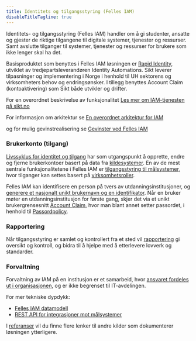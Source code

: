 ```yaml
---
title: Identitets og tilgangsstyring (Felles IAM)
disableTitleTagline: true
---
```


Identitets- og tilgangsstyring (Felles IAM) handler om å gi studenter, ansatte og gjester de riktige tilgangene til digitale systemer, tjenester og ressurser. Samt avslutte tilganger til systemer, tjenester og ressurser for brukere som ikke lenger skal ha det.

Basisproduktet som benyttes i Felles IAM løsningen er [Rapid Identity](./produkt), utviklet av tredjepartsleverandøren Identity Automations. Sikt leverer tilpasninger og implementering i Norge i henhold til UH sektorens og virksomheters behov og endringsønsker. I tillegg benyttes Account Claim (kontoaktivering) som Sikt både utvikler og drifter.

For en overordnet beskrivelse av funksjonalitet [Les mer om IAM-tjenesten på sikt.no](https://sikt.no/tjenester/felles-iam)

For informasjon om arkitektur se [En overordnet arkitektur for IAM](./arkitektur) 

og for mulig gevinstrealisering se [Gevinster ved Felles IAM](./gevinster) 

### Brukerkonto (tilgang)

[Livssyklus for identitet og tilgang](./livssyklus) har som utgangspunkt å opprette, endre og fjerne brukerkontoer basert på data fra [kildesystemer](./kildedata). 
En av de mest sentrale funksjonalitetene i Felles IAM er [tilgangsstyring til målsystemer](./tilgangsstyring), hvor tilganger kan settes basert på [virksomhetsroller](./virksomhetsroller).

Felles IAM kan identifisere en person på tvers av utdanningsinstitusjoner, og [generere et nasjonalt unikt brukernavn og en identifikator](./brukernavn).
Når en bruker møter en utdanningsinstitusjon for første gang, skjer det via et unikt brukergrensesnitt [Account Claim](./kontoaktivering), hvor man blant annet setter passordet, i henhold til [Passordpolicy](./passordpolicy). 

### Rapportering 
Når tilgangsstyring er samlet og kontrollert fra et sted vil [rapportering](./rapportering) gi oversikt og kontroll, og bidra til å hjelpe med å etterlevere lovverk og standarder.

### Forvaltning 
Forvaltning av IAM på en institusjon er et samarbeid, hvor [ansvaret fordeles ut i organisasjonen](./ansvar), og er ikke begrenset til IT-avdelingen.

For mer tekniske dypdykk:
* [Felles IAM datamodell](./datamodell)
* [REST API for integrasjoner mot målsystemer](./datamodell)

I [referanser](./referanser) vil du finne flere lenker til andre kilder som dokumenterer løsningen ytterligere.
